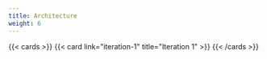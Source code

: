 ```yaml
---
title: Architecture
weight: 6
---
```


{{< cards >}}
  {{< card link="iteration-1" title="Iteration 1" >}}
{{< /cards >}}